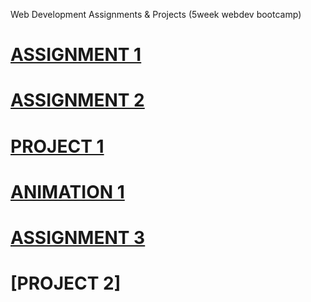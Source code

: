 Web Development Assignments & Projects (5week webdev bootcamp)
# [ASSIGNMENT 1](https://ajonestechie123.github.io/EDLSoftwareEngineeringBootcamp.github.io/Assignment1/Assignment1.html)
# [ASSIGNMENT 2](https://ajonestechie123.github.io/EDLSoftwareEngineeringBootcamp.github.io/Assignment2/Assignment2-A.Jones.html)
# [PROJECT 1](https://ajonestechie123.github.io/EDLSoftwareEngineeringBootcamp.github.io/index.html)
# [ANIMATION 1](https://ajonestechie123.github.io/EDLSoftwareEngineeringBootcamp.github.io/Animation1/day3animation.html)
# [ASSIGNMENT 3](https://ajonestechie123.github.io/EDLSoftwareEngineeringBootcamp.github.io/Assignment3/Assignment3.html)
# [PROJECT 2]
